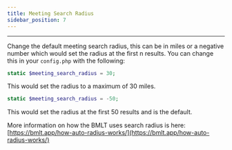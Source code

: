 ```yaml
---
title: Meeting Search Radius
sidebar_position: 7
---
```


---

Change the default meeting search radius, this can be in miles or a negative number which would set the radius at the first n results. You can change this in your `config.php` with the following:

```php
static $meeting_search_radius = 30;
```
This would set the radius to a maximum of 30 miles.

```php
static $meeting_search_radius = -50;
```
This would set the radius at the first 50 results and is the default.

More information on how the BMLT uses search radius is here: [https://bmlt.app/how-auto-radius-works/](https://bmlt.app/how-auto-radius-works/)
